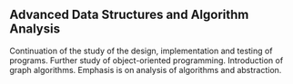 <h2> Advanced Data Structures and Algorithm Analysis </h2>

Continuation of the study of the design, implementation and testing of programs. Further study of object-oriented programming. Introduction of graph algorithms. Emphasis is on analysis of algorithms and abstraction.

